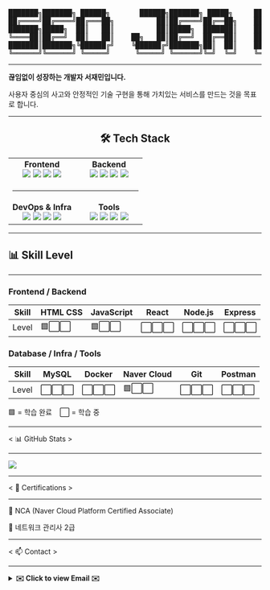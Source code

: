 <div align="center">
<pre>
███████╗███████╗ ██████╗       ██████╗███████╗ █████╗     ███╗   ███╗██╗███╗   ██╗
██╔════╝██╔════╝██╔═══██╗          ██║██╔════╝██╔══██╗    ████╗ ████║██║████╗  ██║
███████╗█████╗  ██║   ██║          ██║█████╗  ███████║    ██╔████╔██║██║██╔██╗ ██║
╚════██║██╔══╝  ██║   ██║    ██╗   ██║██╔══╝  ██╔══██║    ██║╚██╔╝██║██║██║╚██╗██║
███████║███████╗╚██████╔╝    ╚██████╔╝███████╗██║  ██║    ██║ ╚═╝ ██║██║██║ ╚████║
╚══════╝╚══════╝ ╚═════╝      ╚═════╝ ╚══════╝╚═╝  ╚═╝    ╚═╝     ╚═╝╚═╝╚═╝  ╚═══╝
</pre>
</div>

<hr>

<p>
  <strong>끊임없이 성장하는 개발자 서재민입니다.</strong>
</p>
<p>
  사용자 중심의 사고와 안정적인 기술 구현을 통해 가치있는 서비스를 만드는 것을 목표로 합니다.
</p>
<hr>
<h2 align="center">🛠️ Tech Stack</h2>

<p align="center">
  <table>
    <tr>
      <td valign="top" width="50%" align="center">
        <b>Frontend</b><br/>
        <img src="https://img.shields.io/badge/React-61DAFB?style=for-the-badge&logo=react&logoColor=black" />
        <img src="https://img.shields.io/badge/JavaScript-F7DF1E?style=for-the-badge&logo=javascript&logoColor=black" />
        <img src="https://img.shields.io/badge/HTML5-E34F26?style=for-the-badge&logo=html5&logoColor=white" />
        <img src="https://img.shields.io/badge/TailwindCSS-38B2AC?style=for-the-badge&logo=tailwind-css&logoColor=white" />
      </td>
      <td valign="top" width="50%" align="center">
        <b>Backend</b><br/>
        <img src="https://img.shields.io/badge/Node.js-339933?style=for-the-badge&logo=node.js&logoColor=white" />
        <img src="https://img.shields.io/badge/Express-000000?style=for-the-badge&logo=express&logoColor=white" />
        <img src="https://img.shields.io/badge/MySQL-4479A1?style=for-the-badge&logo=mysql&logoColor=white" />
        <img src="https://img.shields.io/badge/REST%20API-005571?style=for-the-badge&logo=swagger&logoColor=white" />
      </td>
    </tr>
    
  <td colspan="2" align="center">
    <hr/>
  </td>
</tr>

<tr>
  <td valign="top" width="50%" align="center">
    <b>DevOps &amp; Infra</b><br/>
    <img src="https://img.shields.io/badge/Docker-2496ED?style=for-the-badge&logo=docker&logoColor=white" />
    <img src="https://img.shields.io/badge/Naver_Cloud-03C75A?style=for-the-badge&logo=naver&logoColor=white" />
    <img src="https://img.shields.io/badge/GitHub_Actions-2088FF?style=for-the-badge&logo=githubactions&logoColor=white" />
    <img src="https://img.shields.io/badge/Linux-FCC624?style=for-the-badge&logo=linux&logoColor=black" />
  </td>
  <td valign="top" width="50%" align="center">
    <b>Tools</b><br/>
    <img src="https://img.shields.io/badge/Git-F05032?style=for-the-badge&logo=git&logoColor=white" />
    <img src="https://img.shields.io/badge/Notion-000000?style=for-the-badge&logo=notion&logoColor=white" />
    <img src="https://img.shields.io/badge/VS%20Code-007ACC?style=for-the-badge&logo=visual-studio-code&logoColor=white" />
    <img src="https://img.shields.io/badge/Postman-FF6C37?style=for-the-badge&logo=postman&logoColor=white" />
  </td>
</tr>
  </table>
</p>

---

<h2>📊 Skill Level</h2>
<hr>

### Frontend / Backend
| Skill | HTML CSS | JavaScript | React | Node.js | Express |
|---|---|---|---|---|---|
| Level | 🟩⬜⬜ | 🟩⬜⬜ | ⬜⬜⬜ | ⬜⬜⬜ | ⬜⬜⬜ |

### Database / Infra / Tools
| Skill       | MySQL | Docker | Naver Cloud | Git | Postman |
|-------------|-------|--------|-------------|-----|---------|
| Level       | ⬜⬜⬜ | ⬜⬜⬜ | 🟩⬜⬜ | ⬜⬜⬜ | ⬜⬜⬜ |

🟩 = 학습 완료 &nbsp;&nbsp; ⬜ = 학습 중


<hr>

< 📊 GitHub Stats >
<hr>
<P>
<img src="https://github-readme-stats.vercel.app/api?username=library-min&show_icons=true&theme=tokyonight&hide_border=true&count_private=true" />
</P>

<hr>
< 📜 Certifications >
<hr>
  <div>

🏅 NCA (Naver Cloud Platform Certified Associate)

🏅 네트워크 관리사 2급
<hr>
</div>

< 📫 Contact >
<hr>
<details>
  <summary><strong>✉️ Click to view Email ✉️</strong></summary>
  <br/>
  ⇨ library_mini@outlook.com ⇦
</details>
